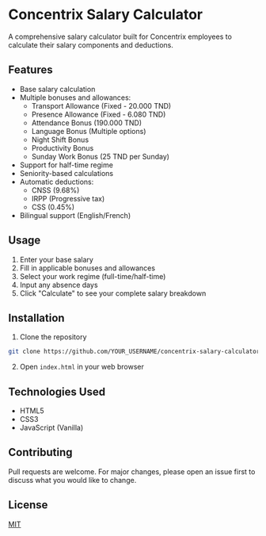 # Concentrix Salary Calculator

A comprehensive salary calculator built for Concentrix employees to calculate their salary components and deductions.

## Features

- Base salary calculation
- Multiple bonuses and allowances:
  - Transport Allowance (Fixed - 20.000 TND)
  - Presence Allowance (Fixed - 6.080 TND)
  - Attendance Bonus (190.000 TND)
  - Language Bonus (Multiple options)
  - Night Shift Bonus
  - Productivity Bonus
  - Sunday Work Bonus (25 TND per Sunday)
- Support for half-time regime
- Seniority-based calculations
- Automatic deductions:
  - CNSS (9.68%)
  - IRPP (Progressive tax)
  - CSS (0.45%)
- Bilingual support (English/French)

## Usage

1. Enter your base salary
2. Fill in applicable bonuses and allowances
3. Select your work regime (full-time/half-time)
4. Input any absence days
5. Click "Calculate" to see your complete salary breakdown

## Installation

1. Clone the repository
```bash
git clone https://github.com/YOUR_USERNAME/concentrix-salary-calculator.git
```

2. Open `index.html` in your web browser

## Technologies Used

- HTML5
- CSS3
- JavaScript (Vanilla)

## Contributing

Pull requests are welcome. For major changes, please open an issue first to discuss what you would like to change.

## License

[MIT](https://choosealicense.com/licenses/mit/)